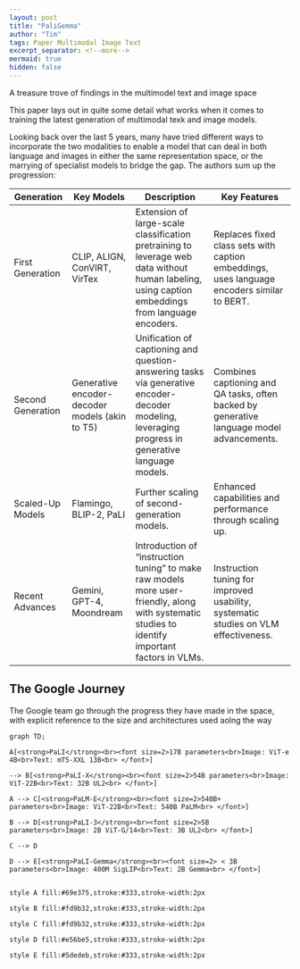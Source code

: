 ```yaml
---
layout: post
title: "PaliGemma"
author: "Tim"
tags: Paper Multimodal Image Text
excerpt_separator: <!--more-->
mermaid: true
hidden: false
---
```


A treasure trove of findings in the multimodel text and image space
<!--more-->

This paper lays out in quite some detail what works when it comes to training the latest generation of multimodal texk and image models.

Looking back over the last 5 years, many have tried different ways to incorporate the two modalities to enable a model that can deal in both language and images in either the same representation space, or the marrying of specialist models to bridge the gap. The authors sum up the progression:

| Generation        | Key Models                                     | Description                                                                                                                                        | Key Features                                                                               |
| ----------------- | ---------------------------------------------- | -------------------------------------------------------------------------------------------------------------------------------------------------- | ------------------------------------------------------------------------------------------ |
| First Generation  | CLIP, ALIGN, ConVIRT, VirTex                   | Extension of large-scale classification pretraining to leverage web data without human labeling, using caption embeddings from language encoders.  | Replaces fixed class sets with caption embeddings, uses language encoders similar to BERT. |
| Second Generation | Generative encoder-decoder models (akin to T5) | Unification of captioning and question-answering tasks via generative encoder-decoder modeling, leveraging progress in generative language models. | Combines captioning and QA tasks, often backed by generative language model advancements.  |
| Scaled-Up Models  | Flamingo, BLIP-2, PaLI                         | Further scaling of second-generation models.                                                                                                       | Enhanced capabilities and performance through scaling up.                                  |
| Recent Advances   | Gemini, GPT-4, Moondream                       | Introduction of “instruction tuning” to make raw models more user-friendly, along with systematic studies to identify important factors in VLMs.   | Instruction tuning for improved usability, systematic studies on VLM effectiveness.        |

## The Google Journey

The Google team go through the progress they have made in the space, with explicit reference to the size and architectures used aolng the way

```mermaid
graph TD;

A[<strong>PaLI</strong><br><font size=2>17B parameters<br>Image: ViT-e 4B<br>Text: mT5-XXL 13B<br> </font>]

--> B[<strong>PaLI-X</strong><br><font size=2>54B parameters<br>Image: ViT-22B<br>Text: 32B UL2<br> </font>]

A --> C[<strong>PaLM-E</strong><br><font size=2>540B+ parameters<br>Image: ViT-22B<br>Text: 540B PaLM<br> </font>]

B --> D[<strong>PaLI-3</strong><br><font size=2>5B parameters<br>Image: 2B ViT-G/14<br>Text: 3B UL2<br> </font>]

C --> D

D --> E[<strong>PaLI-Gemma</strong><br><font size=2> < 3B parameters<br>Image: 400M SigLIP<br>Text: 2B Gemma<br> </font>]
  

style A fill:#69e375,stroke:#333,stroke-width:2px

style B fill:#fd9b32,stroke:#333,stroke-width:2px

style C fill:#fd9b32,stroke:#333,stroke-width:2px

style D fill:#e56be5,stroke:#333,stroke-width:2px

style E fill:#5dedeb,stroke:#333,stroke-width:2px
```

